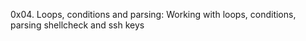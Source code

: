 0x04. Loops, conditions and parsing:
Working with loops, conditions, parsing shellcheck and ssh keys
